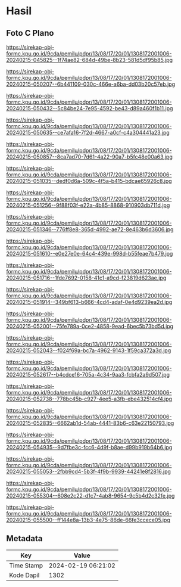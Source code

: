 # Hasil

## Foto C Plano

https://sirekap-obj-formc.kpu.go.id/9cda/pemilu/pdpr/13/08/17/20/01/1308172001006-20240215-045825--1f74ae82-684d-49be-8b23-581d5df95b85.jpg

https://sirekap-obj-formc.kpu.go.id/9cda/pemilu/pdpr/13/08/17/20/01/1308172001006-20240215-050207--6b441109-030c-466e-a6ba-dd03b20c57eb.jpg

https://sirekap-obj-formc.kpu.go.id/9cda/pemilu/pdpr/13/08/17/20/01/1308172001006-20240215-050432--5c84be24-7e95-4592-be43-d89a460f1b11.jpg

https://sirekap-obj-formc.kpu.go.id/9cda/pemilu/pdpr/13/08/17/20/01/1308172001006-20240215-050635--ce7afa16-7f2d-4667-a0cf-c4a304441a23.jpg

https://sirekap-obj-formc.kpu.go.id/9cda/pemilu/pdpr/13/08/17/20/01/1308172001006-20240215-050857--8ca7ad70-7d61-4a22-90a7-b5fc48e00a63.jpg

https://sirekap-obj-formc.kpu.go.id/9cda/pemilu/pdpr/13/08/17/20/01/1308172001006-20240215-051035--dedf0d6a-509c-4f5a-b415-bdcae65926c8.jpg

https://sirekap-obj-formc.kpu.go.id/9cda/pemilu/pdpr/13/08/17/20/01/1308172001006-20240215-051256--9f88f03f-e22a-4b85-8868-910903db711d.jpg

https://sirekap-obj-formc.kpu.go.id/9cda/pemilu/pdpr/13/08/17/20/01/1308172001006-20240215-051346--776ff8e8-365d-4992-ae72-8e463b6d3606.jpg

https://sirekap-obj-formc.kpu.go.id/9cda/pemilu/pdpr/13/08/17/20/01/1308172001006-20240215-051610--e0e27e0e-64c4-439e-998d-b55feae7b479.jpg

https://sirekap-obj-formc.kpu.go.id/9cda/pemilu/pdpr/13/08/17/20/01/1308172001006-20240215-051716--1fde7692-0158-41c1-a9cd-f23819d623ae.jpg

https://sirekap-obj-formc.kpu.go.id/9cda/pemilu/pdpr/13/08/17/20/01/1308172001006-20240215-051914--349bf613-b666-4cd4-adaf-0e4d9239ea2d.jpg

https://sirekap-obj-formc.kpu.go.id/9cda/pemilu/pdpr/13/08/17/20/01/1308172001006-20240215-052001--75fe789a-0ce2-4858-9ead-6bec5b73bd5d.jpg

https://sirekap-obj-formc.kpu.go.id/9cda/pemilu/pdpr/13/08/17/20/01/1308172001006-20240215-052043--f024f69a-bc7a-4962-9143-1f59ca372a3d.jpg

https://sirekap-obj-formc.kpu.go.id/9cda/pemilu/pdpr/13/08/17/20/01/1308172001006-20240215-052617--b4cdce16-705a-4c34-9aa3-fcbfa2a9d507.jpg

https://sirekap-obj-formc.kpu.go.id/9cda/pemilu/pdpr/13/08/17/20/01/1308172001006-20240215-052738--778bc45b-c927-4ee5-a3fb-ebe432514cf4.jpg

https://sirekap-obj-formc.kpu.go.id/9cda/pemilu/pdpr/13/08/17/20/01/1308172001006-20240215-052835--6662ab1d-54ab-4441-83b6-c63e22150793.jpg

https://sirekap-obj-formc.kpu.go.id/9cda/pemilu/pdpr/13/08/17/20/01/1308172001006-20240215-054935--9d7fbe3c-fcc6-4d9f-b8ae-d99b919b64b6.jpg

https://sirekap-obj-formc.kpu.go.id/9cda/pemilu/pdpr/13/08/17/20/01/1308172001006-20240215-055053--2fbb9cd4-5b3f-4f9b-9939-44241e8f2816.jpg

https://sirekap-obj-formc.kpu.go.id/9cda/pemilu/pdpr/13/08/17/20/01/1308172001006-20240215-055304--608e2c22-d1c7-4ab8-9654-9c5b4d2c32fe.jpg

https://sirekap-obj-formc.kpu.go.id/9cda/pemilu/pdpr/13/08/17/20/01/1308172001006-20240215-055500--ff144e8a-13b3-4e75-86de-66fe3ccece05.jpg


## Metadata

| Key        | Value               |
| ---------- | ------------------- |
| Time Stamp | 2024-02-19 06:21:02 |
| Kode Dapil | 1302                |



